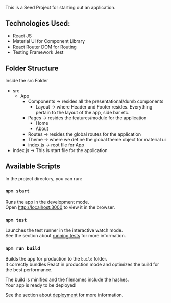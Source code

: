 This is a Seed Project for starting out an application.

## Technologies Used:

- React JS
- Material UI for Component Library
- React Router DOM for Routing
- Testing Framework Jest

## Folder Structure

Inside the src Folder

- src
  - App
    - Components -> resides all the presentational/dumb components
      - Layout -> where Header and Footer resides. Everything pertain to the layout of the app, side bar etc.
    - Pages -> resides the features/module for the application
      - Home
      - About
    - Routes -> resides the global routes for the application
    - Theme -> where we define the global theme object for material ui
    - index.js -> root file for App
- index.js -> This is start file for the application

## Available Scripts

In the project directory, you can run:

### `npm start`

Runs the app in the development mode.<br />
Open [http://localhost:3000](http://localhost:3000) to view it in the browser.

### `npm test`

Launches the test runner in the interactive watch mode.<br />
See the section about [running tests](https://facebook.github.io/create-react-app/docs/running-tests) for more information.

### `npm run build`

Builds the app for production to the `build` folder.<br />
It correctly bundles React in production mode and optimizes the build for the best performance.

The build is minified and the filenames include the hashes.<br />
Your app is ready to be deployed!

See the section about [deployment](https://facebook.github.io/create-react-app/docs/deployment) for more information.
